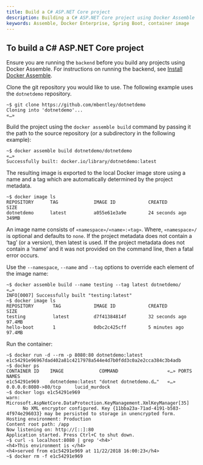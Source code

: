 ```yaml
---
title: Build a C# ASP.NET Core project
description: Building a C# ASP.NET Core project using Docker Assemble
keywords: Assemble, Docker Enterprise, Spring Boot, container image
---
```


## To build a C# ASP.NET Core project

Ensure you are running the `backend` before you build any projects using Docker Assemble. For instructions on running the backend, see [Install Docker Assemble](/install).

Clone the git repository you would like to use. The following example uses the `dotnetdemo` repository.

```
~$ git clone https://github.com/mbentley/dotnetdemo
Cloning into 'dotnetdemo'...
«…»
```

Build the project using the `docker assemble build` command by passing it the path to the source repository (or a subdirectory in the following example):

```
~$ docker assemble build dotnetdemo/dotnetdemo
«…»
Successfully built: docker.io/library/dotnetdemo:latest
```
The resulting image is exported to the local Docker image store using a name and a tag which are automatically determined by the project metadata.

```
~$ docker image ls
REPOSITORY      TAG             IMAGE ID            CREATED             SIZE
dotnetdemo      latest          a055e61e3a9e        24 seconds ago      349MB
```

An image name consists of `«namespace»/«name»:«tag»`. Where, `«namespace»/` is optional and defaults to `none`. If the project metadata does not contain a ‘tag’ (or a version), then latest is used. If the project metadata does not contain a ‘name’ and it was not provided on the command line, then a fatal error occurs.

Use the `--namespace`, `--name` and `--tag` options to override each element of the image name:

```
~$ docker assemble build --name testing --tag latest dotnetdemo/
«…»
INFO[0007] Successfully built "testing:latest"
~$ docker image ls
REPOSITORY       TAG            IMAGE ID            CREATED             SIZE
testing          latest         d7f41384814f        32 seconds ago      97.4MB
hello-boot       1              0dbc2c425cff        5 minutes ago       97.4MB
```

Run the container:

```
~$ docker run -d --rm -p 8080:80 dotnetdemo:latest
e1c54291e96967dad402a81c4217978a544e4d7b0fdd3c0a2e2cca384c3b4adb
~$ docker ps
CONTAINER ID    IMAGE             COMMAND                  «…» PORTS                    NAMES
e1c54291e969    dotnetdemo:latest "dotnet dotnetdemo.d…"   «…» 0.0.0.0:8080->80/tcp     lucid_murdock
~$ docker logs e1c54291e969
warn: Microsoft.AspNetCore.DataProtection.KeyManagement.XmlKeyManager[35]
      No XML encryptor configured. Key {11bba23a-71ad-4191-b583-4f974e296033} may be persisted to storage in unencrypted form.
Hosting environment: Production
Content root path: /app
Now listening on: http://[::]:80
Application started. Press Ctrl+C to shut down.
~$ curl -s localhost:8080 | grep '<h4>'
<h4>This environment is </h4>
<h4>served from e1c54291e969 at 11/22/2018 16:00:23</h4>
~$ docker rm -f e1c54291e969
```